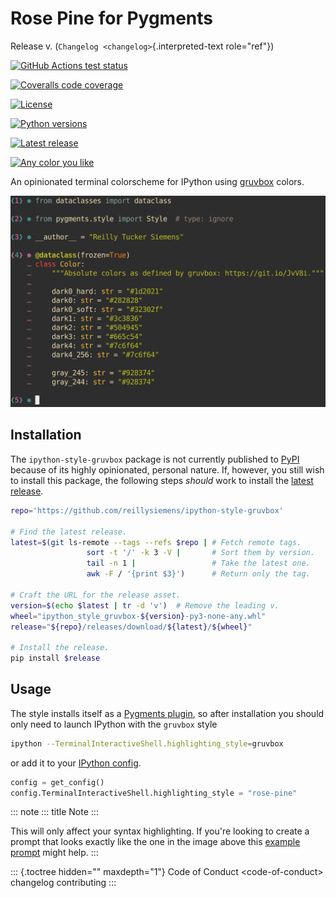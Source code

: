 # Rose Pine for Pygments

Release v. (`Changelog <changelog>`{.interpreted-text role="ref"})

[![GitHub Actions test status](https://img.shields.io/github/workflow/status/reillysiemens/ipython-style-gruvbox/Test/main.svg?style=flat-square&label=tests)](https://github.com/reillysiemens/ipython-style-gruvbox/actions?query=workflow%3ATest)

[![Coveralls code coverage](https://img.shields.io/coveralls/github/reillysiemens/ipython-style-gruvbox/main?style=flat-square)](https://coveralls.io/github/reillysiemens/ipython-style-gruvbox)

[![License](https://img.shields.io/badge/license-ISC-purple?style=flat-square)](https://github.com/reillysiemens/ipython-style-gruvbox/blob/main/LICENSE)

[![Python versions](https://img.shields.io/badge/python-3.8%20%7C%203.9-blue?style=flat-square)](https://www.python.org/downloads/)

[![Latest release](https://img.shields.io/github/v/release/reillysiemens/ipython-style-gruvbox?style=flat-square)](https://github.com/reillysiemens/ipython-style-gruvbox/releases/latest)

[![Any color you like](https://img.shields.io/badge/code%20style-black-black?style=flat-square)](https://github.com/psf/black)

An opinionated terminal colorscheme for IPython using
[gruvbox](https://github.com/morhetz/gruvbox) colors.

![Rose Pine for Pygments](static/ipython-style-gruvbox.png)

## Installation

The `ipython-style-gruvbox` package is not currently published to
[PyPI](https://pypi.org/) because of its highly opinionated, personal
nature. If, however, you still wish to install this package, the
following steps *should* work to install the [latest
release](https://github.com/reillysiemens/ipython-style-gruvbox/releases/latest).

``` bash
repo='https://github.com/reillysiemens/ipython-style-gruvbox'

# Find the latest release.
latest=$(git ls-remote --tags --refs $repo | # Fetch remote tags.
                 sort -t '/' -k 3 -V |       # Sort them by version.
                 tail -n 1 |                 # Take the latest one.
                 awk -F / '{print $3}')      # Return only the tag.

# Craft the URL for the release asset.
version=$(echo $latest | tr -d 'v')  # Remove the leading v.
wheel="ipython_style_gruvbox-${version}-py3-none-any.whl"
release="${repo}/releases/download/${latest}/${wheel}"

# Install the release.
pip install $release
```

## Usage

The style installs itself as a [Pygments
plugin](https://pygments.org/docs/plugins/#entrypoints), so after
installation you should only need to launch IPython with the `gruvbox`
style

``` bash
ipython --TerminalInteractiveShell.highlighting_style=gruvbox
```

or add it to your [IPython
config](https://ipython.readthedocs.io/en/stable/config/intro.html).

``` python
config = get_config()
config.TerminalInteractiveShell.highlighting_style = "rose-pine"
```

::: note
::: title
Note
:::

This will only affect your syntax highlighting. If you\'re looking to
create a prompt that looks exactly like the one in the image above this
[example
prompt](https://github.com/reillysiemens/dotfiles/blob/8994f69f23271aa93d83e81032542f17b38423fd/.ipython/profile_default/ipython_config.py)
might help.
:::

::: {.toctree hidden="" maxdepth="1"}
Code of Conduct \<code-of-conduct\> changelog contributing
:::
